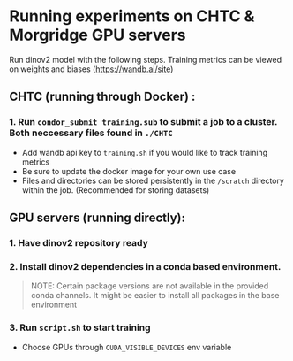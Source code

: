 # Running experiments on CHTC & Morgridge GPU servers
Run dinov2 model with the following steps. Training metrics can be viewed on weights and biases (https://wandb.ai/site)

## CHTC (running through Docker) :
### 1. Run `condor_submit training.sub` to submit a job to a cluster. Both neccessary files found in `./CHTC`
  - Add wandb api key to `training.sh` if you would like to track training metrics
  - Be sure to update the docker image for your own use case
  - Files and directories can be stored persistently in the `/scratch` directory within the job. (Recommended for storing datasets)

  

## GPU servers (running directly):
### 1. Have dinov2 repository ready 
### 2. Install dinov2 dependencies in a conda based environment. 
> NOTE: Certain package versions are not available in the provided conda channels. It might be easier to install all packages in the base environment
### 3. Run `script.sh` to start training
  - Choose GPUs through `CUDA_VISIBLE_DEVICES` env variable

